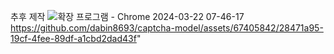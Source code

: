 추후 제작
![확장 프로그램 - Chrome 2024-03-22 07-46-17](https://github.com/dabin8693/captcha-model/assets/67405842/bbb4f92c-aaff-4ce4-96e7-cb22593d989b)
https://github.com/dabin8693/captcha-model/assets/67405842/28471a95-19cf-4fee-89df-a1cbd2dad43f"
